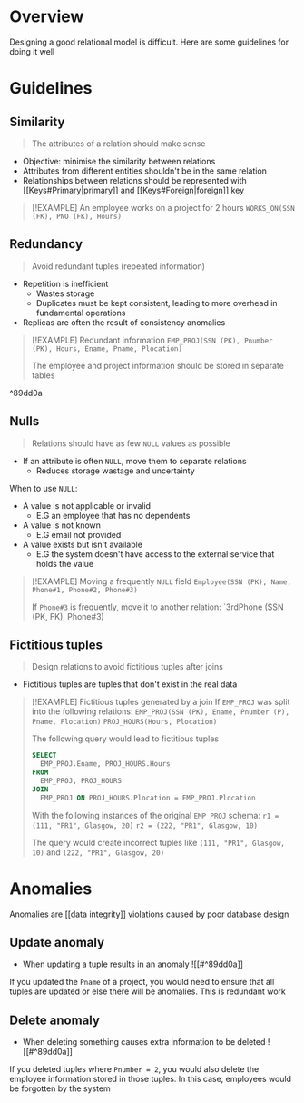 # Overview
Designing a good relational model is difficult. Here are some guidelines for doing it well

# Guidelines
## Similarity
> The attributes of a relation should make sense

- Objective: minimise the similarity between relations
- Attributes from different entities shouldn't be in the same relation
- Relationships between relations should be represented with [[Keys#Primary|primary]] and [[Keys#Foreign|foreign]] key

> [!EXAMPLE]
> An employee works on a project for 2 hours
> `WORKS_ON(SSN (FK), PNO (FK), Hours)`

## Redundancy
> Avoid redundant tuples (repeated information)

- Repetition is inefficient
	- Wastes storage
	- Duplicates must be kept consistent, leading to more overhead in fundamental operations
- Replicas are often the result of consistency anomalies

> [!EXAMPLE] Redundant information
> `EMP_PROJ(SSN (PK), Pnumber (PK), Hours, Ename, Pname, Plocation)`
> 
> The employee and project information should be stored in separate tables

^89dd0a

## Nulls
> Relations should have as few `NULL` values as possible

- If an attribute is often `NULL`, move them to separate relations
	- Reduces storage wastage and uncertainty

When to use `NULL`:
- A value is not applicable or invalid
	- E.G an employee that has no dependents
- A value is not known
	- E.G email not provided
- A value exists but isn't available
	- E.G the system doesn't have access to the external service that holds the value

> [!EXAMPLE] Moving a frequently `NULL` field
> `Employee(SSN (PK), Name, Phone#1, Phone#2, Phone#3)`
>
>If `Phone#3` is frequently, move it to another relation:
>`3rdPhone (SSN (PK, FK), Phone#3)

## Fictitious tuples
> Design relations to avoid fictitious tuples after joins

- Fictitious tuples are tuples that don't exist in the real data

> [!EXAMPLE] Fictitious tuples generated by a join
> If `EMP_PROJ` was split into the following relations:
> `EMP_PROJ(SSN (PK), Ename, Pnumber (P), Pname, Plocation)`
> `PROJ_HOURS(Hours, Plocation)`
>
>The following query would lead to fictitious tuples
>```sql
>SELECT
>	EMP_PROJ.Ename, PROJ_HOURS.Hours
>FROM
>	EMP_PROJ, PROJ_HOURS
>JOIN
>	EMP_PROJ ON PROJ_HOURS.Plocation = EMP_PROJ.Plocation
>```
>
>With the following instances of the original `EMP_PROJ` schema:
>`r1 = (111, "PR1", Glasgow, 20)`
>`r2 = (222, "PR1", Glasgow, 10)`
>
>The query would create incorrect tuples like `(111, "PR1", Glasgow, 10)` and `(222, "PR1", Glasgow, 20)`

# Anomalies
Anomalies are [[data integrity]] violations caused by poor database design

## Update anomaly
- When updating a tuple results in an anomaly
![[#^89dd0a]]

If you updated the `Pname` of a project, you would need to ensure that all tuples are updated or else there will be anomalies. This is redundant work

## Delete anomaly
- When deleting something causes extra information to be deleted
![[#^89dd0a]]

If you deleted tuples where `Pnumber = 2`, you would also delete the employee information stored in those tuples. In this case, employees would be forgotten by the system